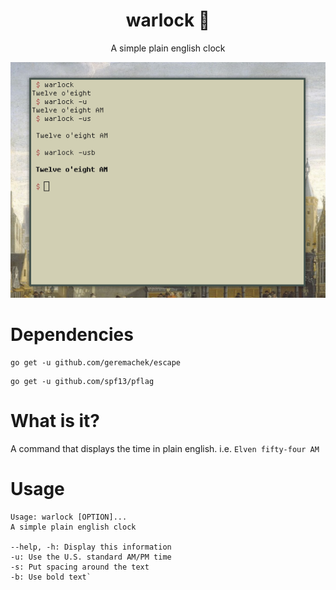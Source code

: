 <h1 align="center">warlock 🔮</h1>

<p align="center">A simple plain english clock</p>

<p align="center"><img src="scrot.png"></p>

# Dependencies

```
go get -u github.com/geremachek/escape
```

```
go get -u github.com/spf13/pflag
```

# What is it?
 
A command that displays the time in plain english.
i.e. ```Elven fifty-four AM```

# Usage

```
Usage: warlock [OPTION]...
A simple plain english clock

--help, -h: Display this information
-u: Use the U.S. standard AM/PM time
-s: Put spacing around the text
-b: Use bold text`
```
